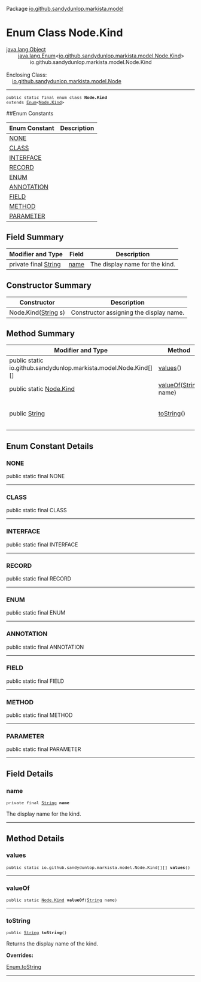 Package [io.github.sandydunlop.markista.model](index.md)

# Enum Class Node.Kind
[java.lang.Object](https://docs.oracle.com/en/java/javase/24/docs/api/java.base/java/lang/Object.html)<br/>
        [java.lang.Enum](https://docs.oracle.com/en/java/javase/24/docs/api/java.base/java/lang/Enum.html)<[io.github.sandydunlop.markista.model.Node.Kind](Node.Kind.md)><br/>
                io.github.sandydunlop.markista.model.Node.Kind<br/>
<br/>
Enclosing Class:<br/>
    [io.github.sandydunlop.markista.model.Node](Node.md)


----

<span style="font-family: monospace; font-size: 80%;">public static final enum class __Node.Kind__<br/>extends [Enum](https://docs.oracle.com/en/java/javase/24/docs/api/java.base/java/lang/Enum.html)<[Node.Kind](Node.Kind.md)>
</span>


##Enum Constants

| Enum Constant             | Description |
|---------------------------|-------------|
| [NONE](#none)             |             |
| [CLASS](#class)           |             |
| [INTERFACE](#interface)   |             |
| [RECORD](#record)         |             |
| [ENUM](#enum)             |             |
| [ANNOTATION](#annotation) |             |
| [FIELD](#field)           |             |
| [METHOD](#method)         |             |
| [PARAMETER](#parameter)   |             |



## Field Summary

| Modifier and Type                                                                                          | Field         | Description                    |
|------------------------------------------------------------------------------------------------------------|---------------|--------------------------------|
| private final [String](https://docs.oracle.com/en/java/javase/24/docs/api/java.base/java/lang/String.html) | [name](#name) | The display name for the kind. |



## Constructor Summary

| Constructor                                                                                               | Description                             |
|-----------------------------------------------------------------------------------------------------------|-----------------------------------------|
| Node.Kind([String](https://docs.oracle.com/en/java/javase/24/docs/api/java.base/java/lang/String.html) s) | Constructor assigning the display name. |



## Method Summary

| Modifier and Type                                                                                   | Method                                                                                                                 | Description                           |
|-----------------------------------------------------------------------------------------------------|------------------------------------------------------------------------------------------------------------------------|---------------------------------------|
| public static io.github.sandydunlop.markista.model.Node.Kind[][]                                    | [values](#values)()                                                                                                    |                                       |
| public static [Node.Kind](Node.Kind.md)                                                             | [valueOf](#valueof)([String](https://docs.oracle.com/en/java/javase/24/docs/api/java.base/java/lang/String.html) name) |                                       |
| public [String](https://docs.oracle.com/en/java/javase/24/docs/api/java.base/java/lang/String.html) | [toString](#tostring)()                                                                                                | Returns the display name of the kind. |



## Enum Constant Details

### NONE

public static final  NONE




---

### CLASS

public static final  CLASS




---

### INTERFACE

public static final  INTERFACE




---

### RECORD

public static final  RECORD




---

### ENUM

public static final  ENUM




---

### ANNOTATION

public static final  ANNOTATION




---

### FIELD

public static final  FIELD




---

### METHOD

public static final  METHOD




---

### PARAMETER

public static final  PARAMETER




---


## Field Details

### name

<span style="font-family: monospace; font-size: 80%;">private final [String](https://docs.oracle.com/en/java/javase/24/docs/api/java.base/java/lang/String.html) __name__</span>

The display name for the kind.


---


## Method Details

### values

<span style="font-family: monospace; font-size: 80%;">public static io.github.sandydunlop.markista.model.Node.Kind[][] __values__()</span>




---

### valueOf

<span style="font-family: monospace; font-size: 80%;">public static [Node.Kind](Node.Kind.md) __valueOf__([String](https://docs.oracle.com/en/java/javase/24/docs/api/java.base/java/lang/String.html) name)</span>




---

### toString

<span style="font-family: monospace; font-size: 80%;">public [String](https://docs.oracle.com/en/java/javase/24/docs/api/java.base/java/lang/String.html) __toString__()</span>

Returns the display name of the kind.

**Overrides:**

[Enum.toString](https://docs.oracle.com/en/java/javase/24/docs/api/java.base/java/lang/Enum.html#toString)


---

